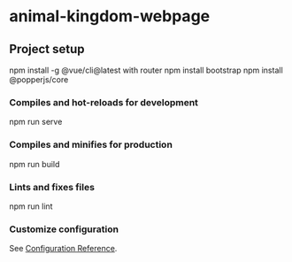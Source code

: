 # animal-kingdom-webpage

## Project setup

npm install -g @vue/cli@latest with router
npm install bootstrap
npm install @popperjs/core

### Compiles and hot-reloads for development

npm run serve

### Compiles and minifies for production

npm run build

### Lints and fixes files

npm run lint

### Customize configuration

See [Configuration Reference](https://cli.vuejs.org/config/).
